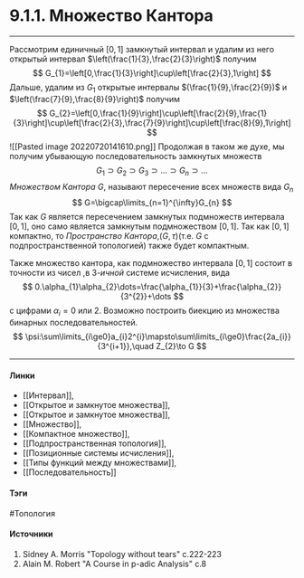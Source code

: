 # 9.1.1. Множество Кантора
***
Рассмотрим единичный $[0,1]$ замкнутый интервал и удалим из него открытый интервал $\left(\frac{1}{3},\frac{2}{3}\right)$ получим
$$
G_{1}=\left[0,\frac{1}{3}\right]\cup\left[\frac{2}{3},1\right]
$$
Дальше, удалим из $G_{1}$ открытые интервалы $(\frac{1}{9},\frac{2}{9})$ и $\left(\frac{7}{9},\frac{8}{9}\right)$ получим
$$
G_{2}=\left[0,\frac{1}{9}\right]\cup\left[\frac{2}{9},\frac{1}{3}\right]\cup\left[\frac{2}{3},\frac{7}{9}\right]\cup\left[\frac{8}{9},1\right]
$$
![[Pasted image 20220720141610.png]]
Продолжая в таком же духе, мы получим убывающую последовательность замкнутых множеств
$$
G_{1}\supset G_{2}\supset G_{3}\supset\dots\supset G_{n}\supset\dots
$$
*Множеством Кантора* $G$, называют пересечение всех множеств вида $G_{n}$
$$
G=\bigcap\limits_{n=1}^{\infty}G_{n} 
$$
Так как $G$ является пересечением замкнутых подмножеств интервала $[0,1]$, оно само является замкнутым подмножеством $[0,1]$. Так как $[0,1]$ компактно, то *Пространство Кантора*,$(G,\tau)$(т.е. $G$ с подпространственной топологией) также будет компактным.

Также множество кантора, как подмножество интервала $[0,1]$ состоит в точности из чисел ,в $3$*-ичной* системе исчисления, вида
$$
0.\alpha_{1}\alpha_{2}\dots=\frac{\alpha_{1}}{3}+\frac{\alpha_{2}}{3^{2}}+\dots
$$
с цифрами $\alpha_{i}=0$ или $2$. Возможно построить биекцию из множества бинарных последовательностей.
$$
\psi:\sum\limits_{i\ge0}a_{i}2^{i}\mapsto\sum\limits_{i\ge0}\frac{2a_{i}}{3^{i+1}},\quad Z_{2}\to G
$$
***
#### Линки
- [[Интервал]],
- [[Открытое и замкнутое множества]],
- [[Открытое и замкнутое множества]],
- [[Множество]],
- [[Компактное множество]],
- [[Подпространственная топология]],
- [[Позиционные системы исчисления]],
- [[Типы функций между множествами]],
- [[Последовательность]]
#### Тэги
 #Топология 
#### Источники
1. Sidney A. Morris "Topology without tears" c.222-223
2. Alain M. Robert "A Course in p-adic Analysis" c.8